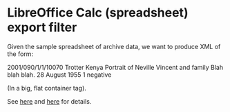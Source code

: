 # LibreOffice Calc (spreadsheet) export filter

Given the sample spreadsheet of archive data, we want to produce XML of the form:

<archive-entry>
  <object-number>2001/090/1/1/10070</object-number>
  <collection>Trotter</collection>
  <location>Kenya</location>
  <name>Portrait of Neville Vincent and family</name>
  <description>Blah blah blah.</description>
  <date-created>28 August 1955</date-created>
  <extent>1 negative</extent>
  <phys-tech-desc></phys-tech-desc>
  <copyright></copyright>
</archive-entry>

(In a big, flat container tag).

See [here](https://stackoverflow.com/questions/32817081/convert-calcexcel-data-in-xml-in-openoffice/50507539?noredirect=1#comment88031412_50507539) and [here](https://stackoverflow.com/questions/50510017/conversion-to-xml-from-command-line) for details.
